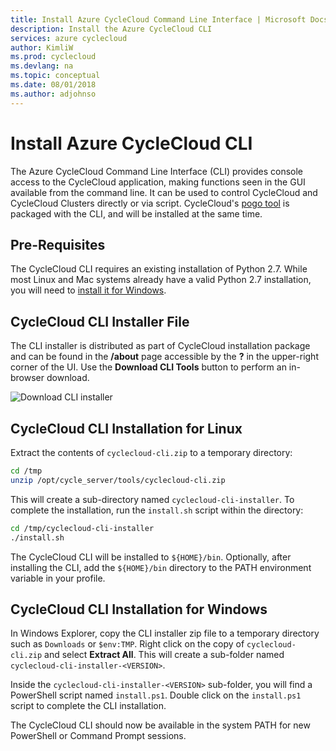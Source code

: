 ```yaml
---
title: Install Azure CycleCloud Command Line Interface | Microsoft Docs
description: Install the Azure CycleCloud CLI
services: azure cyclecloud
author: KimliW
ms.prod: cyclecloud
ms.devlang: na
ms.topic: conceptual
ms.date: 08/01/2018
ms.author: adjohnso
---
```


# Install Azure CycleCloud CLI

The Azure CycleCloud Command Line Interface (CLI) provides console access to the CycleCloud application, making functions seen in the GUI available from the command line. It can be used to control CycleCloud and CycleCloud Clusters directly or via script. CycleCloud's [pogo tool](pogo-overview.md) is packaged with the CLI, and will be installed at the same time.

## Pre-Requisites

The CycleCloud CLI requires an existing installation of Python 2.7. While most Linux and Mac systems already have a valid Python 2.7 installation, you will need to [install it for Windows](https://docs.python-guide.org/en/latest/starting/install/win/).

## CycleCloud CLI Installer File

The CLI installer is distributed as part of CycleCloud installation package and can be found in the **/about** page 
accessible by the **?** in the upper-right corner of the UI.  Use the **Download CLI Tools** button to 
perform an in-browser download.

![Download CLI installer](~/images/cli-download.png)

## CycleCloud CLI Installation for Linux

Extract the contents of `cyclecloud-cli.zip` to a temporary directory:

```bash
cd /tmp
unzip /opt/cycle_server/tools/cyclecloud-cli.zip
```

This will create a sub-directory named `cyclecloud-cli-installer`. To complete the installation, run the `install.sh` script within the directory:

```bash
cd /tmp/cyclecloud-cli-installer
./install.sh
```

The CycleCloud CLI will be installed to `${HOME}/bin`. Optionally, after installing the CLI, add the `${HOME}/bin` directory to the PATH environment variable in your profile.

## CycleCloud CLI Installation for Windows

In Windows Explorer, copy the CLI installer zip file to a temporary directory such as `Downloads` or `$env:TMP`. Right click on the copy of `cyclecloud-cli.zip` and select **Extract All**. This will create a sub-folder named `cyclecloud-cli-installer-<VERSION>`.

Inside the `cyclecloud-cli-installer-<VERSION>` sub-folder, you will find a PowerShell script named `install.ps1`. Double click on the `install.ps1` script to complete the CLI installation.

The CycleCloud CLI should now be available in the system PATH for new PowerShell or Command Prompt sessions.
